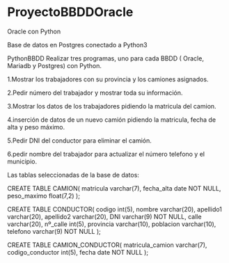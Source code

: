 # ProyectoBBDDOracle
Oracle con Python

Base de datos en Postgres conectado a Python3

PythonBBDD Realizar tres programas, uno para cada BBDD ( Oracle, Mariadb y Postgres) con Python.

1.Mostrar los trabajadores con su provincia y los camiones asignados.

2.Pedir número del trabajador y mostrar toda su información.

3.Mostrar los datos de los trabajadores pidiendo la matricula del camion.

4.inserción de datos de un nuevo camión pidiendo la matricula, fecha de alta y peso máximo.

5.Pedir DNI del conductor para eliminar el camión.

6.pedir nombre del trabajador para actualizar el número telefono y el municipio.

Las tablas seleccionadas de la base de datos:

CREATE TABLE CAMION( matricula varchar(7), fecha_alta date NOT NULL, peso_maximo float(7,2) );

CREATE TABLE CONDUCTOR( codigo int(5), nombre varchar(20), apellido1 varchar(20), apellido2 varchar(20), DNI varchar(9) NOT NULL, calle varchar(20), nº_calle int(5), provincia varchar(10), poblacion varchar(10), telefono varchar(9) NOT NULL );

CREATE TABLE CAMION_CONDUCTOR( matricula_camion varchar(7), codigo_conductor int(5), fecha date NOT NULL );